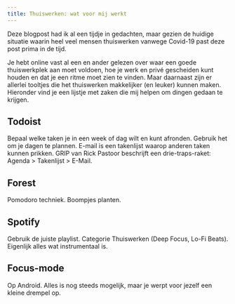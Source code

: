 ```yaml
---
title: Thuiswerken: wat voor mij werkt
---
```


Deze blogpost had ik al een tijdje in gedachten, maar gezien de huidige situatie waarin heel veel mensen thuiswerken vanwege Covid-19 past deze post prima in de tijd.

Je hebt online vast al een en ander gelezen over waar een goede thuiswerkplek aan moet voldoen, hoe je werk en privé gescheiden kunt houden en dat je een ritme moet zien te vinden. Maar daarnaast zijn er allerlei tooltjes die het thuiswerken makkelijker (en leuker) kunnen maken. Hieronder vind je een lijstje met zaken die mij helpen om dingen gedaan te krijgen.

## Todoist
Bepaal welke taken je in een week of dag wilt en kunt afronden. Gebruik het om je dagen te plannen.
E-mail is een takenlijst waarop anderen taken kunnen prikken.
GRIP van Rick Pastoor beschrijft een drie-traps-raket: Agenda > Takenlijst > E-Mail.

## Forest
Pomodoro techniek.
Boompjes planten.

## Spotify 
Gebruik de juiste playlist. Categorie Thuiswerken (Deep Focus, Lo-Fi Beats). Eigenlijk alles wat instrumentaal is.

## Focus-mode
Op Android.
Alles is nog steeds mogelijk, maar je werpt voor jezelf een kleine drempel op.
